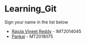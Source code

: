 # Learning_Git

Sign your name in the list below

- [Rajula Vineet Reddy](http://github.com/rajula96reddy/) - IMT2014045
- [Pankaj](http://github.com/panki989/) - MT2018075
